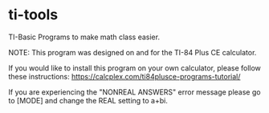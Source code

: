 # ti-tools
TI-Basic Programs to make math class easier.

NOTE: This program was designed on and for the TI-84 Plus CE calculator.

If you would like to install this program on your own calculator, please follow these instructions: https://calcplex.com/ti84plusce-programs-tutorial/

If you are experiencing the "NONREAL ANSWERS" error message please go to [MODE] and change the REAL setting to a+bi.
